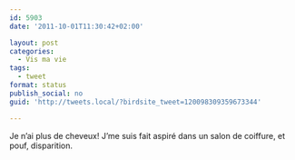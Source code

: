 ```yaml
---
id: 5903
date: '2011-10-01T11:30:42+02:00'

layout: post
categories:
  - Vis ma vie
tags:
  - tweet
format: status
publish_social: no
guid: 'http://tweets.local/?birdsite_tweet=120098309359673344'

---
```


Je n’ai plus de cheveux! J’me suis fait aspiré dans un salon de coiffure, et pouf, disparition.
